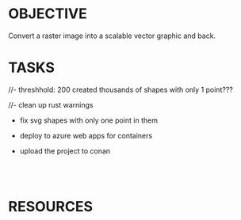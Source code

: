 
# OBJECTIVE
Convert a raster image into a scalable vector graphic and back.

# TASKS

//- threshhold: 200 created thousands of shapes with only 1 point???

//- clean up rust warnings

- fix svg shapes with only one point in them

- deploy to azure web apps for containers

- upload the project to conan

<br>
<br>

# RESOURCES
